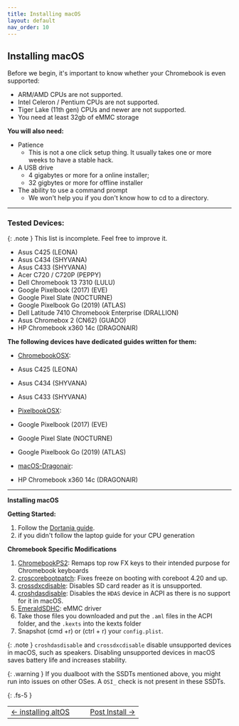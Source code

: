```yaml
---
title: Installing macOS
layout: default
nav_order: 10
---
```


## Installing macOS


Before we begin, it's important to know whether your Chromebook is even supported:
- ARM/AMD CPUs are not supported.
- Intel Celeron / Pentium CPUs are not supported.
- Tiger Lake (11th gen) CPUs and newer are not supported.
- You need at least 32gb of eMMC storage

**You will also need:**
* Patience 
    * This is not a one click setup thing. It usually takes one or more weeks to have a stable hack.
* A USB drive 
  * 4 gigabytes or more for a online installer;
  * 32 gigbytes or more for offline installer
* The ability to use a command prompt 
  * We won't help you if you don't know how to cd to a directory.

-------

### Tested Devices:

{: .note }
This list is incomplete. Feel free to improve it.

- Asus C425 (LEONA)
- Asus C434 (SHYVANA)
- Asus C433 (SHYVANA)
- Acer C720 / C720P (PEPPY)
- Dell Chromebook 13 7310	 (LULU)
- Google Pixelbook (2017)	(EVE)
- Google Pixel Slate	(NOCTURNE)
- Google Pixelbook Go (2019) (ATLAS)
- Dell Latitude 7410 Chromebook Enterprise (DRALLION)
- Asus Chromebox 2 (CN62)	(GUADO)
- HP Chromebook x360 14c (DRAGONAIR)

**The following devices have dedicated guides written for them:**

* [ChromebookOSX](https://github.com/meghan06/ChromebookOSX):
* Asus C425 (LEONA)
* Asus C434 (SHYVANA)
* Asus C433 (SHYVANA)

* [PixelbookOSX](https://github.com/olm3ca/PixelbookOSX):
* Google Pixelbook (2017) (EVE)
* Google Pixel Slate	(NOCTURNE)
* Google Pixelbook Go (2019) (ATLAS)

* [macOS-Dragonair](https://github.com/mine-man3000/macOS-Dragonair):
* HP Chromebook x360 14c (DRAGONAIR)

-------

**Installing macOS**


**Getting Started:**

1. Follow the [Dortania guide](https://dortania.github.io/OpenCore-Install-Guide).
2. if you didn't follow the laptop guide for your CPU generation

**Chromebook Specific Modifications**

1. [ChromebookPS2](https://github.com/meghan06/ChromebookPS2/): Remaps top row FX keys to their intended purpose for Chromebook keyboards
2. [croscorebootpatch](https://github.com/meghan06/croscorebootpatch): Fixes freeze on booting with coreboot 4.20 and up.
3. [crossdxcdisable](https://github.com/meghan06/crossdxcdisable): Disables SD card reader as it is unsupported.
4. [croshdasdisable](https://github.com/meghan06/croshdasdisable): Disables the `HDAS` device in ACPI as there is no support for it in macOS.
5. [EmeraldSDHC](https://github.com/acidanthera/EmeraldSDHC/releases): eMMC driver
6. Take those files you downloaded and put the `.aml` files in the ACPI folder, and the `.kexts` into the kexts folder
7. Snapshot (cmd +r) or (ctrl + r) your `config.plist`. 


{: .note }
`croshdasdisable` and `crossdxcdisable` disable unsupported devices in macOS, such as speakers. Disabling unsupported devices in macOS saves battery life and increases stability.

{: .warning }
If you dualboot with the SSDTs mentioned above, you might run into issues on other OSes. A `OSI_` check is not present in these SSDTs.

{: .fs-5 }

<table>
<tr>
<td width="50%" style="text-align: left">
<a href="altos.html">← installing altOS</a> 
</td>
<td width="50%" style="text-align: right">
<a href="post-install.html">Post Install →</a> 
</td>
</tr>
</table>
